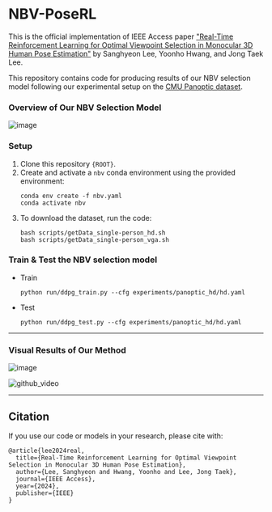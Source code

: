 # NBV-PoseRL

This is the official implementation of IEEE Access paper ["Real-Time Reinforcement Learning for Optimal Viewpoint Selection in Monocular 3D Human Pose Estimation"](https://ieeexplore.ieee.org/abstract/document/10787005) by Sanghyeon Lee, Yoonho Hwang, and Jong Taek Lee.

This repository contains code for producing results of our NBV selection model following our experimental setup on the [CMU Panoptic dataset](https://github.com/CMU-Perceptual-Computing-Lab/panoptic-toolbox).

### Overview of Our NBV Selection Model
![image](https://github.com/user-attachments/assets/61fdaac1-0cab-4de1-9c5d-31fc6098b2b3)



### Setup
1. Clone this repository `{ROOT}`.
2. Create and activate a `nbv` conda environment using the provided environment:
   ```
   conda env create -f nbv.yaml
   conda activate nbv
   ```   
3. To download the dataset, run the code:
     ```
     bash scripts/getData_single-person_hd.sh
     bash scripts/getData_single-person_vga.sh
     ```

### Train & Test the NBV selection model
- Train
   ```
   python run/ddpg_train.py --cfg experiments/panoptic_hd/hd.yaml
   ```

- Test
   ```
   python run/ddpg_test.py --cfg experiments/panoptic_hd/hd.yaml 
   ```

---
### Visual Results of Our Method
![image](https://github.com/user-attachments/assets/c600182f-5acd-4d46-85c3-5c36c7ed70b4)

![github_video](https://github.com/user-attachments/assets/da6f6971-46c1-4e29-8532-ea9eb7370cdf)

---
## Citation
If you use our code or models in your research, please cite with:
```
@article{lee2024real,
  title={Real-Time Reinforcement Learning for Optimal Viewpoint Selection in Monocular 3D Human Pose Estimation},
  author={Lee, Sanghyeon and Hwang, Yoonho and Lee, Jong Taek},
  journal={IEEE Access},
  year={2024},
  publisher={IEEE}
}
```
